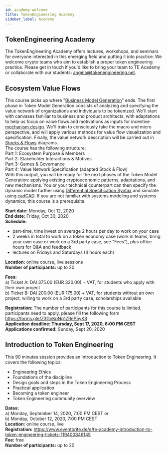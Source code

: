 ```yaml
---
id: academy-welcome
title: TokenEngineering Academy
sidebar_label: Academy
---
```


## TokenEngineering Academy

The TokenEngineering Academy offers lectures, workshops, and seminars for everyone interested in this emerging field and putting it into practice.
We welcome crypto teams who aim to establish a proper token engineering practice. Please get in touch if you'd like to bring your team to TE Academy or collaborate with our students: <angela@tokenengineering.net>.


## Ecosystem Value Flows

This course picks up where "[Business Model Generation](https://en.wikipedia.org/wiki/Business_Model_Canvas#cite_note-Osterwalder2010-3)" ends. The first phase in Token Model Generation consists of analyzing and specifying the value network of organizations and individuals to be tokenized. We'll start with canvases familiar to business and product architects, with adaptations to help us focus on value flows and motivations as inputs for incentive [mechanism design](https://en.wikipedia.org/wiki/Mechanism_design). We'll train to consciously take the macro and micro perspective, and will apply various methods for value flow visualization and specification. Finally, the value network description will be carried out in [Stocks & Flows](https://systemic2016.wordpress.com/system-dynamics-stock-and-flow-modelling/) diagrams.  
The course has the following structure:  
Part 1: Ecosystem Purpose & Members  
Part 2: Stakeholder Interactions & Motives  
Part 3: Games & Governance  
Part 4: Value Network Specification (adapted Stock & Flow)  
With this output, you will be ready for the next phases of the Token Model Generation: applying existing cryptoeconomic patterns, adaptations, and new mechanisms. You or your technical counterpart can then specify the dynamic model further using [Differential Specification Syntax](https://community.cadcad.org/t/differential-specification-syntax-key/31) and simulate using [cadCAD](https://cadcad.org/). If you are not familiar with systems modeling and systems dynamics, this course is a prerequisite.     

**Start date:** Monday, Oct 12, 2020  
**End date:** Friday, Oct 30, 2020  
**Schedule:**  
+ part-time, time invest on average 2 hours per day to work on your case  
+ 2 weeks in total to work on a token economy case (work in teams, bring your own case or work on a 3rd party case, see "Fees"), plus office hours for Q&A and feedback 
+ lectures on Fridays and Saturdays (4 hours each)  

**Location:** online course, live sessions  
**Number of participants:** up to 20  

**Fees:**  
a) Ticket A: DAI 375.00 (EUR 320.00) + VAT, for students who apply with their own project  
b) Ticket B: DAI 200.00 (EUR 175.00) + VAT, for students without an own project, willing to work on a 3rd party case, scholarships available  

**Registration:** The number of participants for this course is limited, participants need to apply, please fill the following form https://forms.gle/Z3GvKpNq1ZReP5yK8  
**Application deadline: Thursday, Sept 17, 2020, 6:00 PM CEST**  
**Applications confirmed:** Sunday, Sept 20, 2020  


## Introduction to Token Engineering

This 90 minutes session provides an introduction to Token Engineering. It covers the following topics:  
- Engineering Ethics
- Foundations of the discipline
- Design goals and steps in the Token Engineering Process
- Practical application
- Becoming a token engineer
- Token Engineering community overview
  
**Dates:**  
a) Monday, September 14, 2020, 7:00 PM CEST or  
b) Monday, October 12, 2020, 7:00 PM CEST  
**Location:** online course, live  
**Registration:** https://www.eventbrite.de/e/te-academy-introduction-to-token-engineering-tickets-119400846145  
**Fee:** free  
**Number of participants:** up to 20  





